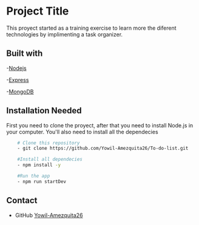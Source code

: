
# Project Title

This proyect started as a training exercise to learn more the diferent technologies by implimenting a task organizer.


## Built with

-[Nodejs](https://nodejs.org/es/)

-[Express](https://expressjs.com)

-[MongoDB](https://www.mongodb.com)


## Installation Needed

First you need to clone the proyect, after that you need to install Node.js in your computer. You'll also need to install all the dependecies


```bash
    # Clone this repository
    - git clone https://github.com/Yowil-Amezquita26/To-do-list.git

    #Install all dependecies
    - npm install -y

    #Run the app
    - npm run startDev

```
    
## Contact

- GitHub [Yowil-Amezquita26](https://github.com/Yowil-Amezquita26)


